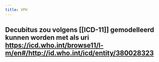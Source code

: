```yaml
---
title: VPH
---
```


## Decubitus zou volgens [[ICD-11]] gemodelleerd kunnen worden met als uri  https://icd.who.int/browse11/l-m/en#/http://id.who.int/icd/entity/380028323
##
##